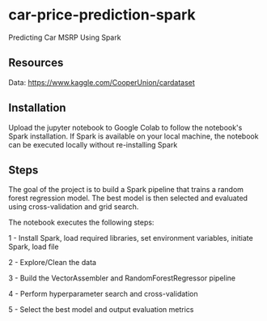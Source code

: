 # car-price-prediction-spark
Predicting Car MSRP Using Spark

## Resources
Data: https://www.kaggle.com/CooperUnion/cardataset

## Installation
Upload the jupyter notebook to Google Colab to follow the notebook's Spark installation. 
If Spark is available on your local machine, the notebook can be executed locally without re-installing Spark

## Steps
The goal of the project is to build a Spark pipeline that trains a random forest regression model. The best model is then selected and evaluated using cross-validation and grid search.


The notebook executes the following steps:

1 - Install Spark, load required libraries, set environment variables, initiate Spark, load file

2 - Explore/Clean the data

3 - Build the VectorAssembler and RandomForestRegressor pipeline

4 - Perform hyperparameter search and cross-validation

5 - Select the best model and output evaluation metrics



